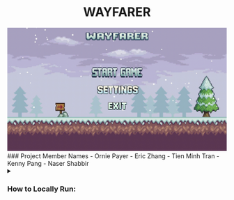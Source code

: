 <h1 align="center">WAYFARER</h1>
<img src="https://github.com/Orniepay/WAYFARER/blob/main/images/Wayfarer.gif"  alt="UB Commons Food Web App"/>


<br>
### Project Member Names
- Ornie Payer
- Eric Zhang
- Tien Minh Tran
- Kenny Pang
- Naser Shabbir


</details> <details> <summary> <h3> How to Locally Run: </h2></summary>

Clone the repository:

```bash
https://github.com/Orniepay/WAYFARER.git
```

In the Terminal:

```bash
python main_menu.py
```
